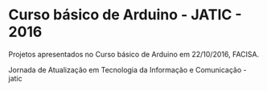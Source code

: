 # Curso básico de Arduino - JATIC - 2016

Projetos apresentados no Curso básico de Arduino em 22/10/2016, FACISA.
 
Jornada de Atualização em Tecnologia da Informação e Comunicação - jatic

